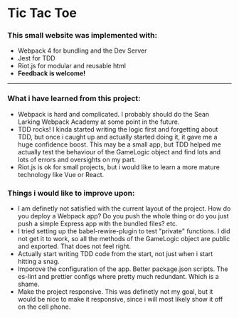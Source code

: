 # Tic Tac Toe

### This small website was implemented with:
* Webpack 4 for bundling and the Dev Server
* Jest for TDD
* Riot.js for modular and reusable html
* **Feedback is welcome!**
---

### What i have learned from this project:
* Webpack is hard and complicated. I probably should do the Sean Larking Webpack Academy at some point in the future.
* TDD rocks! I kinda started writing the logic first and forgetting about TDD, but once i caught up and actually started doing it, it gave me a huge confidence boost. This may be a small app, but TDD helped me actually test the behaviour of the GameLogic object and find lots and lots of errors and oversights on my part.
* Riot.js is ok for small projects, but i would like to learn a more mature technology like Vue or React.

### Things i would like to improve upon:
* I am definetly not satisfied with the current layout of the project. How do you deploy a Webpack app? Do you push the whole thing or do you just push a simple Express app with the bundled files? etc.
* I tried setting up the babel-rewire-plugin to test "private" functions. I did not get it to work, so all the methods of the GameLogic object are public and exported. That does not feel right.
* Actually start writing TDD code from the start, not just when i start hitting a snag.
* Imporove the configuration of the app. Better package.json scripts. The es-lint and prettier configs where pretty much redundant. Which is a shame.
* Make the project responsive. This was definetly not my goal, but it would be nice to make it responsive, since i will most likely show it off on the cell phone.
